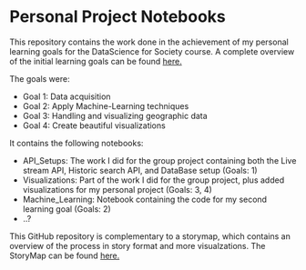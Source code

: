 # Personal Project Notebooks

This repository contains the work done in the achievement of my personal learning goals for the DataScience for Society course.
A complete overview of the initial learning goals can be found [here.](https://www.notion.so/Personal-Leaning-Plan-8bbef961fe5c45d1a7b7994a76c23226)

The goals were:
* Goal 1: Data acquisition
* Goal 2: Apply Machine-Learning techniques
* Goal 3: Handling and visualizing geographic data
* Goal 4: Create beautiful visualizations

It contains the following notebooks:
* API_Setups: The work I did for the group project containing both the Live stream API, Historic search API, and DataBase setup (Goals: 1)
* Visualizations: Part of the work I did for the group project, plus added visualizations for my personal project (Goals: 3, 4)
* Machine_Learning: Notebook containing the code for my second learning goal (Goals: 2) 
* ..?


This GitHub repository is complementary to a storymap, which contains an overview of the process in story format and more visualzations. The StoryMap can be found  [here.](https://storymaps.arcgis.com/stories/46d537404e6b4ef48dc9b259e155814c)
